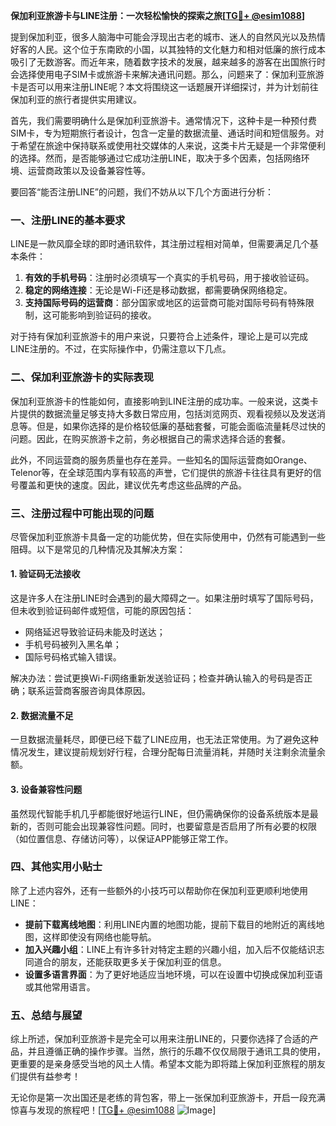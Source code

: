 **保加利亚旅游卡与LINE注册：一次轻松愉快的探索之旅[[TG💪+ @esim1088](https://t.me/s/esim1088)]**

提到保加利亚，很多人脑海中可能会浮现出古老的城市、迷人的自然风光以及热情好客的人民。这个位于东南欧的小国，以其独特的文化魅力和相对低廉的旅行成本吸引了无数游客。而近年来，随着数字技术的发展，越来越多的游客在出国旅行时会选择使用电子SIM卡或旅游卡来解决通讯问题。那么，问题来了：保加利亚旅游卡是否可以用来注册LINE呢？本文将围绕这一话题展开详细探讨，并为计划前往保加利亚的旅行者提供实用建议。

首先，我们需要明确什么是保加利亚旅游卡。通常情况下，这种卡是一种预付费SIM卡，专为短期旅行者设计，包含一定量的数据流量、通话时间和短信服务。对于希望在旅途中保持联系或使用社交媒体的人来说，这类卡片无疑是一个非常便利的选择。然而，是否能够通过它成功注册LINE，取决于多个因素，包括网络环境、运营商政策以及设备兼容性等。

要回答“能否注册LINE”的问题，我们不妨从以下几个方面进行分析：

### **一、注册LINE的基本要求**
LINE是一款风靡全球的即时通讯软件，其注册过程相对简单，但需要满足几个基本条件：
1. **有效的手机号码**：注册时必须填写一个真实的手机号码，用于接收验证码。
2. **稳定的网络连接**：无论是Wi-Fi还是移动数据，都需要确保网络稳定。
3. **支持国际号码的运营商**：部分国家或地区的运营商可能对国际号码有特殊限制，这可能影响到验证码的接收。

对于持有保加利亚旅游卡的用户来说，只要符合上述条件，理论上是可以完成LINE注册的。不过，在实际操作中，仍需注意以下几点。

### **二、保加利亚旅游卡的实际表现**
保加利亚旅游卡的性能如何，直接影响到LINE注册的成功率。一般来说，这类卡片提供的数据流量足够支持大多数日常应用，包括浏览网页、观看视频以及发送消息等。但是，如果你选择的是价格较低廉的基础套餐，可能会面临流量耗尽过快的问题。因此，在购买旅游卡之前，务必根据自己的需求选择合适的套餐。

此外，不同运营商的服务质量也存在差异。一些知名的国际运营商如Orange、Telenor等，在全球范围内享有较高的声誉，它们提供的旅游卡往往具有更好的信号覆盖和更快的速度。因此，建议优先考虑这些品牌的产品。

### **三、注册过程中可能出现的问题**
尽管保加利亚旅游卡具备一定的功能优势，但在实际使用中，仍然有可能遇到一些阻碍。以下是常见的几种情况及其解决方案：

#### **1. 验证码无法接收**
这是许多人在注册LINE时会遇到的最大障碍之一。如果注册时填写了国际号码，但未收到验证码邮件或短信，可能的原因包括：
- 网络延迟导致验证码未能及时送达；
- 手机号码被列入黑名单；
- 国际号码格式输入错误。

解决办法：尝试更换Wi-Fi网络重新发送验证码；检查并确认输入的号码是否正确；联系运营商客服咨询具体原因。

#### **2. 数据流量不足**
一旦数据流量耗尽，即便已经下载了LINE应用，也无法正常使用。为了避免这种情况发生，建议提前规划好行程，合理分配每日流量消耗，并随时关注剩余流量余额。

#### **3. 设备兼容性问题**
虽然现代智能手机几乎都能很好地运行LINE，但仍需确保你的设备系统版本是最新的，否则可能会出现兼容性问题。同时，也要留意是否启用了所有必要的权限（如位置信息、存储访问等），以保证APP能够正常工作。

### **四、其他实用小贴士**
除了上述内容外，还有一些额外的小技巧可以帮助你在保加利亚更顺利地使用LINE：
- **提前下载离线地图**：利用LINE内置的地图功能，提前下载目的地附近的离线地图，这样即使没有网络也能导航。
- **加入兴趣小组**：LINE上有许多针对特定主题的兴趣小组，加入后不仅能结识志同道合的朋友，还能获取更多关于保加利亚的信息。
- **设置多语言界面**：为了更好地适应当地环境，可以在设置中切换成保加利亚语或其他常用语言。

### **五、总结与展望**
综上所述，保加利亚旅游卡是完全可以用来注册LINE的，只要你选择了合适的产品，并且遵循正确的操作步骤。当然，旅行的乐趣不仅仅局限于通讯工具的使用，更重要的是亲身感受当地的风土人情。希望本文能为即将踏上保加利亚旅程的朋友们提供有益参考！

无论你是第一次出国还是老练的背包客，带上一张保加利亚旅游卡，开启一段充满惊喜与发现的旅程吧！[[TG💪+ @esim1088](https://t.me/s/esim1088) ![Image](https://i.postimg.cc/4NQfJmqS/Snipaste-2025-05-13-00-14-12.png)]